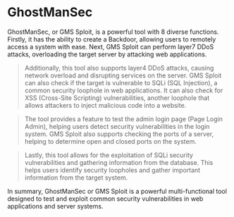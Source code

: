 # GhostManSec
GhostManSec, or GMS Sploit, is a powerful tool with 8 diverse functions. Firstly, it has the ability to create a Backdoor, allowing users to remotely access a system with ease. Next, GMS Sploit can perform layer7 DDoS attacks, overloading the target server by attacking web applications.

> Additionally, this tool also supports layer4 DDoS attacks, causing network overload and disrupting services on the server. GMS Sploit can also check if the target is vulnerable to SQLi (SQL Injection), a common security loophole in web applications. It can also check for XSS (Cross-Site Scripting) vulnerabilities, another loophole that allows attackers to inject malicious code into a website.

> The tool provides a feature to test the admin login page (Page Login Admin), helping users detect security vulnerabilities in the login system. GMS Sploit also supports checking the ports of a server, helping to determine open and closed ports on the system.

> Lastly, this tool allows for the exploitation of SQLi security vulnerabilities and gathering information from the database. This helps users identify security loopholes and gather important information from the target system.

In summary, GhostManSec or GMS Sploit is a powerful multi-functional tool designed to test and exploit common security vulnerabilities in web applications and server systems.
